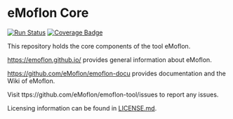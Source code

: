 # eMoflon Core

[![Run Status](https://api.shippable.com/projects/5975e2f66b05110700b064c3/badge?branch=master)](https://app.shippable.com/github/eMoflon/emoflon-core) 
[![Coverage Badge](https://api.shippable.com/projects/5975e2f66b05110700b064c3/coverageBadge?branch=master)](https://app.shippable.com/github/eMoflon/emoflon-core) 

This repository holds the core components of the tool eMoflon.

https://emoflon.github.io/ provides  general information about eMoflon.

https://github.com/eMoflon/emoflon-docu provides documentation and the Wiki of eMoflon.

Visit ttps://github.com/eMoflon/emoflon-tool/issues to report any issues.

Licensing information can be found in [LICENSE.md](LICENSE.md).
